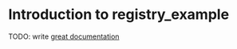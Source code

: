 # Introduction to registry_example

TODO: write [great documentation](http://jacobian.org/writing/what-to-write/)
